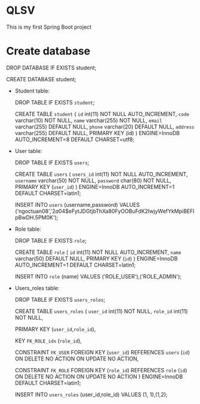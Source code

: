 # QLSV
This is my first Spring Boot project

# Create database
  DROP DATABASE IF EXISTS student;

  CREATE DATABASE student;

* Student table:

  DROP TABLE IF EXISTS `student`;
  
  CREATE TABLE `student` (
  `id` int(11) NOT NULL AUTO_INCREMENT,
  `code` varchar(10) NOT NULL,
  `name` varchar(255) NOT NULL,
  `email` varchar(255) DEFAULT NULL,
  `phone` varchar(20) DEFAULT NULL,
  `address` varchar(255) DEFAULT NULL,
  PRIMARY KEY (id)
  ) ENGINE=InnoDB AUTO_INCREMENT=8 DEFAULT CHARSET=utf8;

* User table:

  DROP TABLE IF EXISTS `users`;

  CREATE TABLE `users` (
  `users_id` int(11) NOT NULL AUTO_INCREMENT,
  `username` varchar(50) NOT NULL,
  `password` char(80) NOT NULL,
  PRIMARY KEY (`user_id`)
  ) ENGINE=InnoDB AUTO_INCREMENT=1 DEFAULT CHARSET=latin1;

  INSERT INTO `users` (username,password) VALUES ('ngoctuan08','$2a$04$eFytJDGtjbThXa80FyOOBuFdK2IwjyWefYkMpiBEFlpBwDH.5PM0K');

* Role table:

  DROP TABLE IF EXISTS `role`;

  CREATE TABLE `role` (
  `id` int(11) NOT NULL AUTO_INCREMENT,
  `name` varchar(50) DEFAULT NULL,
  PRIMARY KEY (`id`)
  ) ENGINE=InnoDB AUTO_INCREMENT=1 DEFAULT CHARSET=latin1;

  INSERT INTO `role` (name) VALUES ('ROLE_USER'),('ROLE_ADMIN');

* Users_roles table:

  DROP TABLE IF EXISTS `users_roles`;

  CREATE TABLE `users_roles` (
  `user_id` int(11) NOT NULL,
  `role_id` int(11) NOT NULL,
  
  PRIMARY KEY (`user_id`,`role_id`),
  
  KEY `FK_ROLE_idx` (`role_id`),
  
  CONSTRAINT `FK_USER` FOREIGN KEY (`user_id`) 
  REFERENCES `users` (`id`) 
  ON DELETE NO ACTION ON UPDATE NO ACTION,
  
  CONSTRAINT `FK_ROLE` FOREIGN KEY (`role_id`) 
  REFERENCES `role` (`id`) 
  ON DELETE NO ACTION ON UPDATE NO ACTION
  ) ENGINE=InnoDB DEFAULT CHARSET=latin1;

  INSERT INTO `users_roles` (user_id,role_id) VALUES (1, 1),(1,2);

